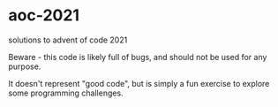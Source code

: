 # aoc-2021
solutions to advent of code 2021

Beware - this code is likely full of bugs, and should not be used for any purpose.

It doesn't represent "good code", but is simply a fun exercise to explore some programming challenges.